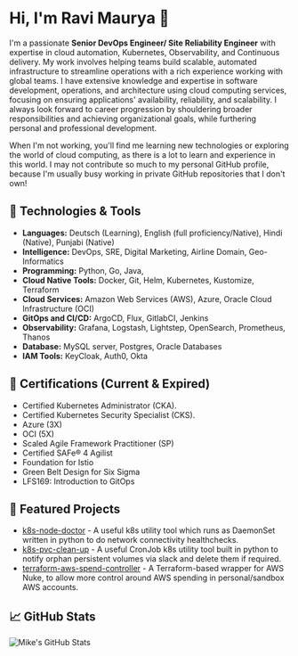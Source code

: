# Hi, I'm Ravi Maurya 👋

I'm a passionate **Senior DevOps Engineer/ Site Reliability Engineer** with expertise in cloud automation, Kubernetes, Observability, and Continuous delivery. My work involves helping teams build scalable, automated infrastructure to streamline operations with a rich experience working with global teams. I have extensive knowledge and expertise in software development, operations, and architecture using cloud computing services, focusing on ensuring applications' availability, reliability, and scalability. I always look forward to career progression by shouldering broader responsibilities and achieving organizational goals, while furthering personal and professional development.

When I'm not working, you'll find me learning new technologies or exploring the world of cloud computing, as there is a lot to learn and experience in this world. 
I may not contribute so much to my personal GitHub profile, because I'm usually busy working in private GitHub repositories that I don't own!

## 🔧 Technologies & Tools

- **Languages:**  Deutsch (Learning), English (full proficiency/Native), Hindi (Native), Punjabi (Native)
- **Intelligence:** DevOps, SRE, Digital Marketing, Airline Domain, Geo-Informatics
- **Programming:** Python, Go, Java,
- **Cloud Native Tools:** Docker, Git, Helm, Kubernetes, Kustomize, Terraform
- **Cloud Services:** Amazon Web Services (AWS), Azure, Oracle Cloud Infrastructure (OCI)
- **GitOps and CI/CD:** ArgoCD, Flux, GitlabCI, Jenkins
- **Observability:** Grafana, Logstash, Lightstep, OpenSearch, Prometheus, Thanos
- **Database:** MySQL server, Postgres, Oracle Databases
- **IAM Tools:** KeyCloak, Auth0, Okta


## 🧾 Certifications (Current & Expired)
- Certified Kubernetes Administrator (CKA).
- Certified Kubernetes Security Specialist  (CKS).
- Azure (3X)
- OCI (5X)
- Scaled Agile Framework Practitioner (SP)
- Certified SAFe® 4 Agilist
- Foundation for Istio
- Green Belt Design for Six Sigma
- LFS169: Introduction to GitOps


## 🚀 Featured Projects

- [k8s-node-doctor](https://github.com/raviusit/k8s-node-doctor) - A useful k8s utility tool which runs as DaemonSet written in python to do network connectivity healthchecks.
- [k8s-pvc-clean-up](https://github.com/raviusit/k8s-pvc-clean-up) - A useful CronJob k8s utility tool built in python to notify orphan persistent volumes via slack and delete them if required.
- [terraform-aws-spend-controller](https://github.com/raviusit/terraform-aws-spend-controller) - A Terraform-based wrapper for AWS Nuke, to allow more control around AWS spending in personal/sandbox AWS accounts.

## 📈 GitHub Stats

![Mike's GitHub Stats](https://github-readme-stats.vercel.app/api?username=raviusit&show_icons=true&count_private=true&hide_title=true&hide=prs&theme=radical)

